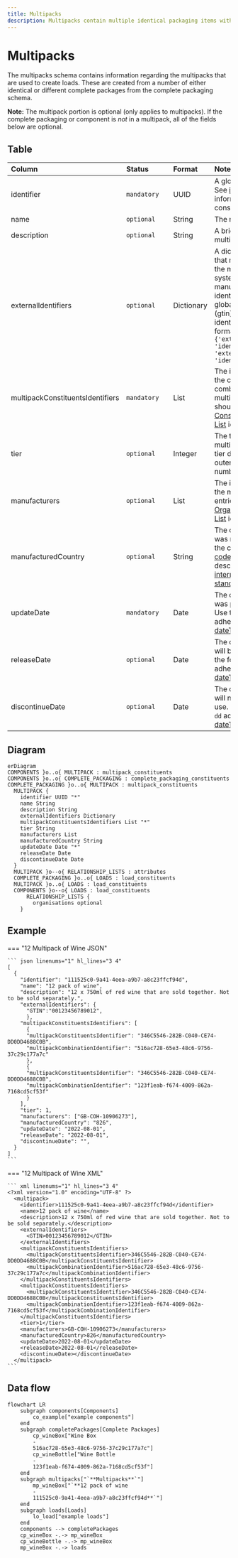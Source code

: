 ```yaml
---
title: Multipacks
description: Multipacks contain multiple identical packaging items within Open 3P.
---
```


# Multipacks

The multipacks schema contains information regarding the multipacks that are used to create loads. These are created from a number of either identical or different complete packages from the complete packaging schema.

**Note:** The multipack portion is optional (only applies to multipacks). If the complete packaging or component is *not* in a multipack, all of the fields below are optional. 

## Table
|Column|<div style="width:90px">Status</div>|Format|Notes|
|:-|:-|:-|:-|
|identifier|`mandatory`|UUID|A globally unique identifier. See [identifiers](../4_Identifiers/4_1_Identifiers.md) section for information on how to construct this identifier|
|name|`optional`|String|The name of this multipack.|
|description|`optional`|String|A brief description of this multipack.|
|externalIdentifiers|`optional`|Dictionary|A dictionary of identifiers that might be used to identify the multipack in other systems. For example: manufacturer's own internal identifier, bar codes or global trade item number (gtin). To provide external identifiers please follow this format. `{'externalIdentifierName1': 'identifier1', 'externalIdentifierName2': 'identifier2'}`|
|multipackConstituentsIdentifiers|`mandatory`|List|The information regarding the consituents that are combined to create this multipack. The entries should be from the [Multipack Constituents Relationship List](../6_Relationship_Lists/6_004_Multipack_Constituents.md) identifier.|
|tier|`optional`|Integer|The tier associated with the multipack. The inner most tier denoted as 1, and the outermost tier is the biggest number.|
|manufacturers|`optional`|List|The information regarding the manufacturer(s). The entries should be the [Organisations Relationship List](../6_Relationship_Lists/6_010_Organisations.md) identifiers.|
|manufacturedCountry|`optional`|String|The country the component was manufactured in. Use the country numeric [ISO codes](https://www.iso.org/obp/ui/#search){target=_blank} as described in the [ISO 3166 international standard](https://www.iso.org/iso-3166-country-codes.html){target=_blank}.|
|updateDate|`mandatory`|Date|The date that the multipack was provided/last updated. Use the format `yyyy-mm-dd` adhering to the [ISO 8601 dateTime standard](https://www.iso.org/iso-8601-date-and-time-format.html).|
|releaseDate|`optional`|Date|The date that the component will be available to use. Use the format `yyyy-mm-dd` adhering to the [ISO 8601 dateTime standard](https://www.iso.org/iso-8601-date-and-time-format.html).|
|discontinueDate|`optional`|Date|The date that the component will no longer be available to use. Use the format `yyyy-mm-dd` adhering to the [ISO 8601 dateTime standard](https://www.iso.org/iso-8601-date-and-time-format.html).|

## Diagram

``` mermaid
erDiagram
COMPONENTS }o..o{ MULTIPACK : multipack_constituents
COMPONENTS }o..o{ COMPLETE_PACKAGING : complete_packaging_constituents
COMPLETE_PACKAGING }o..o{ MULTIPACK : multipack_constituents
  MULTIPACK {
    identifier UUID "*"
    name String
    description String
    externalIdentifiers Dictionary
    multipackConstituentsIdentifiers List "*"
    tier String
    manufacturers List
    manufacturedCountry String
    updateDate Date "*"
    releaseDate Date
    discontinueDate Date
  }
  MULTIPACK }o--o{ RELATIONSHIP_LISTS : attributes
  COMPLETE_PACKAGING }o..o{ LOADS : load_constituents
  MULTIPACK }o..o{ LOADS : load_constituents
  COMPONENTS }o--o{ LOADS : load_constituents
      RELATIONSHIP_LISTS {
        organisations optional
    }
```

## Example

=== "12 Multipack of Wine JSON"

    ``` json linenums="1" hl_lines="3 4"
    [
      {
        "identifier": "111525c0-9a41-4eea-a9b7-a8c23ffcf94d",
        "name": "12 pack of wine",
        "description": "12 x 750ml of red wine that are sold together. Not to be sold separately.",
        "externalIdentifiers": {
          "GTIN":"00123456789012",
          },
        "multipackConstituentsIdentifiers": [
          {
          "multipackConstituentsIdentifier": "346C5546-282B-C040-CE74-DD0DD4688C0B",
          "multipackCombinationIdentifier": "516ac728-65e3-48c6-9756-37c29c177a7c"
          },
          {
          "multipackConstituentsIdentifier": "346C5546-282B-C040-CE74-DD0DD4688C0B",
          "multipackCombinationIdentifier": "123f1eab-f674-4009-862a-7168cd5cf53f"
          }
        ],
        "tier": 1,
        "manufacturers": ["GB-COH-10906273"],
        "manufacturedCountry": "826",
        "updateDate": "2022-08-01",
        "releaseDate": "2022-08-01",
        "discontinueDate": "",
      }
    ]
    ```
=== "12 Multipack of Wine XML"

    ``` xml linenums="1" hl_lines="3 4"
    <?xml version="1.0" encoding="UTF-8" ?>
      <multipack>
        <identifier>111525c0-9a41-4eea-a9b7-a8c23ffcf94d</identifier>
        <name>12 pack of wine</name>
        <description>12 x 750ml of red wine that are sold together. Not to be sold separately.</description>
        <externalIdentifiers>
          <GTIN>00123456789012</GTIN>
        </externalIdentifiers>
        <multipackConstituentsIdentifiers>
          <multipackConstituentsIdentifier>346C5546-282B-C040-CE74-DD0DD4688C0B</multipackConstituentsIdentifier>
          <multipackCombinationIdentifier>516ac728-65e3-48c6-9756-37c29c177a7c</multipackCombinationIdentifier>
        </multipackConstituentsIdentifiers>
        <multipackConstituentsIdentifiers>
          <multipackConstituentsIdentifier>346C5546-282B-C040-CE74-DD0DD4688C0B</multipackConstituentsIdentifier>
          <multipackCombinationIdentifier>123f1eab-f674-4009-862a-7168cd5cf53f</multipackCombinationIdentifier>
        </multipackConstituentsIdentifiers>
        <tier>1</tier>
        <manufacturers>GB-COH-10906273</manufacturers>
        <manufacturedCountry>826</manufacturedCountry>
        <updateDate>2022-08-01</updateDate>
        <releaseDate>2022-08-01</releaseDate>
        <discontinueDate></discontinueDate>
      </multipack>
    ```
## Data flow

``` mermaid
flowchart LR
    subgraph components[Components]
        co_example["example components"]
    end
    subgraph completePackages[Complete Packages]
        cp_wineBox["Wine Box
        -
        516ac728-65e3-48c6-9756-37c29c177a7c"]
        cp_wineBottle["Wine Bottle
        -
        123f1eab-f674-4009-862a-7168cd5cf53f"]
    end
    subgraph multipacks["`**Multipacks**`"]
        mp_wineBox["`**12 pack of wine
        -
        111525c0-9a41-4eea-a9b7-a8c23ffcf94d**`"]
    end
    subgraph loads[Loads]
        lo_load["example loads"]
    end
    components --> completePackages
    cp_wineBox -.-> mp_wineBox
    cp_wineBottle -.-> mp_wineBox
    mp_wineBox -.-> loads
```